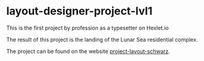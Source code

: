 # layout-designer-project-lvl1

This is the first project by profession as a typesetter on Hexlet.io

The result of this project is the landing of the Lunar Sea residential complex.

The project can be found on the website [project-layout-schwarz](project-layout-schwarz.surge.sh).